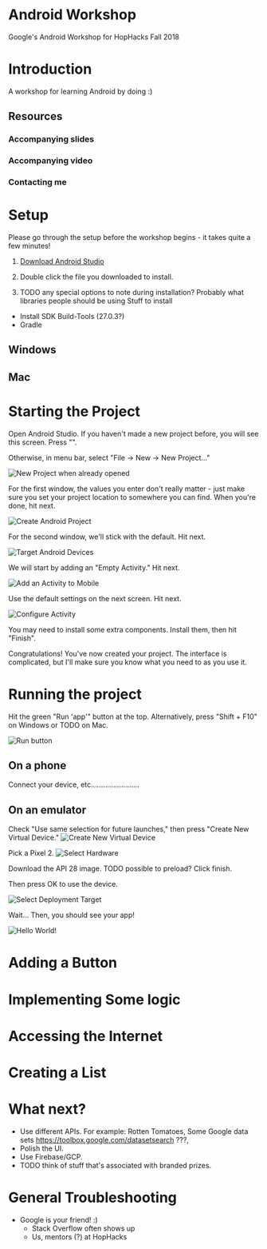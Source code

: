 # Android Workshop
Google's Android Workshop for HopHacks Fall 2018

# Introduction
A workshop for learning Android by doing :)

## Resources
### Accompanying slides
### Accompanying video
### Contacting me

# Setup

Please go through the setup before the workshop begins - it takes quite a few minutes!

1) [Download Android Studio](https://developer.android.com/studio/)

2) Double click the file you downloaded to install.

3) TODO any special options to note during installation? Probably what libraries people should be using
Stuff to install
- Install SDK Build-Tools (27.0.3?)
- Gradle
## Windows

## Mac

# Starting the Project

Open Android Studio. If you haven't made a new project before, you will see this screen. Press "".

Otherwise, in menu bar, select "File -> New -> New Project..."

![New Project when already opened](https://i.imgur.com/et8Bg6p.png)

For the first window, the values you enter don't really matter - just make sure you set your project location to somewhere you can find. When you're done, hit next.

![Create Android Project](https://i.imgur.com/NCVL3Ry.png)

For the second window, we'll stick with the default. Hit next.

![Target Android Devices](https://i.imgur.com/fRTaZfL.png)

We will start by adding an "Empty Activity." Hit next.

![Add an Activity to Mobile](https://i.imgur.com/dHDKVR8.png)

Use the default settings on the next screen. Hit next.

![Configure Activity](https://i.imgur.com/k3fz5CN.png)

You may need to install some extra components. Install them, then hit "Finish".

Congratulations! You've now created your project. The interface is complicated, but I'll make sure you know what you need to as you use it.

# Running the project
Hit the green "Run 'app'" button at the top. Alternatively, press "Shift + F10" on Windows or TODO on Mac.

![Run button](https://i.imgur.com/ye6lkPZ.png)

## On a phone
Connect your device, etc........................
## On an emulator
Check "Use same selection for future launches," then press "Create New Virtual Device."
![Create New Virtual Device](https://i.imgur.com/nuWRg4p.png)

Pick a Pixel 2.
![Select Hardware](https://i.imgur.com/s82OS9h.png)

Download the API 28 image. TODO possible to preload? Click finish.

Then press OK to use the device.

![Select Deployment Target](https://i.imgur.com/UDrU7DN.png)

Wait... Then, you should see your app!

![Hello World!](https://i.imgur.com/5xvBpqg.png)

# Adding a Button

# Implementing Some logic

# Accessing the Internet

# Creating a List

# What next?
- Use different APIs. For example: Rotten Tomatoes, Some Google data sets https://toolbox.google.com/datasetsearch ???,
- Polish the UI.
- Use Firebase/GCP.
- TODO think of stuff that's associated with branded prizes.

# General Troubleshooting
- Google is your friend! :)
  - Stack Overflow often shows up
  - Us, mentors (?) at HopHacks
